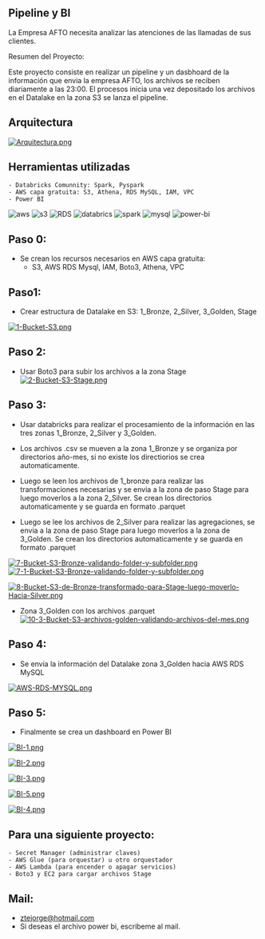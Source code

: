 ## Pipeline y BI

La Empresa AFTO necesita analizar las atenciones de las llamadas de sus clientes.

Resumen del Proyecto:

Este proyecto consiste en realizar un pipeline y un dasbhoard de la información que envia la empresa AFTO, los archivos se reciben diariamente a las 23:00. El procesos inicia una vez depositado los archivos en el Datalake en la zona S3 se lanza el pipeline.

## Arquitectura
[![Arquitectura.png](https://i.postimg.cc/VkPN0KBc/Arquitectura.png)](https://postimg.cc/HV3mf4hS)

## Herramientas utilizadas

    - Databricks Comunnity: Spark, Pyspark
    - AWS capa gratuita: S3, Athena, RDS MySQL, IAM, VPC
    - Power BI


![aws](https://img.shields.io/badge/-Amazon%20AWS-232F3E?logo=Amazon-AWS&logoColor=white&style=flat-square) ![s3](https://img.shields.io/badge/-Amazon%20S3-569A31?logo=amazon-s3&logoColor=white&style=flat-square) ![RDS](https://img.shields.io/badge/-Amazon%20RDS-527FFF?logo=Amazon-RDS&logoColor=white&style=flat-square) ![databrics](https://img.shields.io/badge/-Databricks-FF3621?logo=Databricks&logoColor=white&style=flat-square) ![spark](https://img.shields.io/badge/-Apache%20Spark-E25A1C?logo=apache-spark&logoColor=white&style=flat-square) ![mysql](https://img.shields.io/badge/-MySQL-4479A1?logo=MySQL&logoColor=white&style=flat-square) ![power-bi](https://img.shields.io/badge/-Power%20BI-F2C811?logo=power-bi&logoColor=white&style=flat-square)



## Paso 0:
- Se crean los recursos necesarios en AWS capa gratuita:
	- S3, AWS RDS Mysql, IAM, Boto3, Athena, VPC




## Paso1:

- Crear estructura de Datalake en S3: 1_Bronze, 2_Silver, 3_Golden, Stage

[![1-Bucket-S3.png](https://i.postimg.cc/Qxmg7vKG/1-Bucket-S3.png)](https://postimg.cc/WhDJLW7X)

## Paso 2:
- Usar Boto3 para subir los archivos a la zona Stage
[![2-Bucket-S3-Stage.png](https://i.postimg.cc/xT88sZFS/2-Bucket-S3-Stage.png)](https://postimg.cc/8j8TcZSy)

## Paso 3:
- Usar databricks para realizar el procesamiento de la información en las tres zonas 1_Bronze, 2_Silver y 3_Golden.

- Los archivos .csv se mueven a la zona 1_Bronze y se organiza por directorios año-mes, si no existe los directiorios se crea automaticamente.

- Luego se leen los archivos de 1_bronze para realizar las transformaciones necesarias y se envia a la zona de paso Stage para luego moverlos a la zona 2_Silver. Se crean los directorios automaticamente y se guarda en formato .parquet

- Luego se lee los archivos de 2_Silver para realizar las agregaciones, se envia a la zona de paso Stage para luego moverlos a la zona de 3_Golden. Se crean los directorios automaticamente y se guarda en formato .parquet

[![7-Bucket-S3-Bronze-validando-folder-y-subfolder.png](https://i.postimg.cc/xCHMd1zY/7-Bucket-S3-Bronze-validando-folder-y-subfolder.png)](https://postimg.cc/VrfdG1gH)
[![7-1-Bucket-S3-Bronze-validando-folder-y-subfolder.png](https://i.postimg.cc/cCFHxpX0/7-1-Bucket-S3-Bronze-validando-folder-y-subfolder.png)](https://postimg.cc/n9QZTwyP)

[![8-Bucket-S3-de-Bronze-transformado-para-Stage-luego-moverlo-Hacia-Silver.png](https://i.postimg.cc/sxmcVgkx/8-Bucket-S3-de-Bronze-transformado-para-Stage-luego-moverlo-Hacia-Silver.png)](https://postimg.cc/N2yTDBfv)

- Zona 3_Golden con los archivos .parquet
[![10-3-Bucket-S3-archivos-golden-validando-archivos-del-mes.png](https://i.postimg.cc/3Rc8zXRx/10-3-Bucket-S3-archivos-golden-validando-archivos-del-mes.png)](https://postimg.cc/zbTYgRKs)

## Paso 4:

- Se envia la información del Datalake zona 3_Golden hacia AWS RDS MySQL

[![AWS-RDS-MYSQL.png](https://i.postimg.cc/L5kNWT9c/AWS-RDS-MYSQL.png)](https://postimg.cc/T5wVLnW0)

## Paso 5:

- Finalmente se crea un dashboard en Power BI

[![BI-1.png](https://i.postimg.cc/qvQMrVDR/BI-1.png)](https://postimg.cc/18nZ0TQh)

[![BI-2.png](https://i.postimg.cc/8cGqssjV/BI-2.png)](https://postimg.cc/ZBffMb8f)

[![BI-3.png](https://i.postimg.cc/zvk4h5gH/BI-3.png)](https://postimg.cc/tnYr0KD9)

[![BI-5.png](https://i.postimg.cc/4NJDgKD6/BI-5.png)](https://postimg.cc/0rBWGN2j)

[![BI-4.png](https://i.postimg.cc/pLS4zspC/BI-4.png)](https://postimg.cc/yDFLzXh3)


## Para una siguiente proyecto:
    - Secret Manager (administrar claves)
    - AWS Glue (para orquestar) u otro orquestador
    - AWS Lambda (para encender o apagar servicios)
    - Boto3 y EC2 para cargar archivos Stage

## Mail:
- ztejorge@hotmail.com
- Si deseas el archivo power bi, escribeme al mail.
